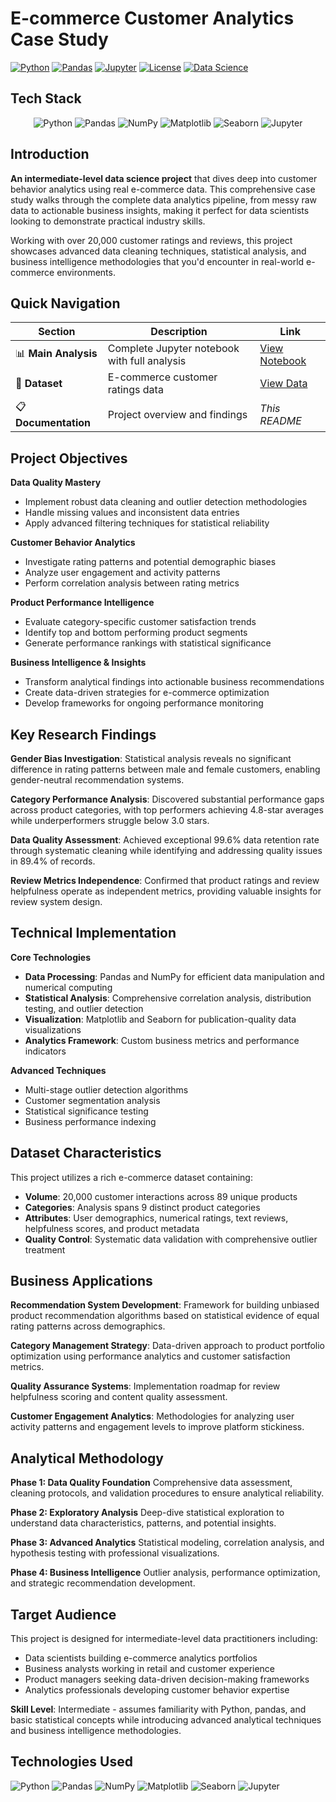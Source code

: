 # E-commerce Customer Analytics Case Study

[![Python](https://img.shields.io/badge/Python-3.8+-blue.svg)](https://www.python.org/downloads/)
[![Pandas](https://img.shields.io/badge/Pandas-1.3+-green.svg)](https://pandas.pydata.org/)
[![Jupyter](https://img.shields.io/badge/Jupyter-Notebook-orange.svg)](https://jupyter.org/)
[![License](https://img.shields.io/badge/License-MIT-yellow.svg)](LICENSE)
[![Data Science](https://img.shields.io/badge/Level-Intermediate-red.svg)](https://github.com/topics/data-science)

## Tech Stack

<p align="center">
  <img src="https://img.shields.io/badge/Python-3776AB?style=for-the-badge&logo=python&logoColor=white" alt="Python"/>
  <img src="https://img.shields.io/badge/Pandas-150458?style=for-the-badge&logo=pandas&logoColor=white" alt="Pandas"/>
  <img src="https://img.shields.io/badge/NumPy-013243?style=for-the-badge&logo=numpy&logoColor=white" alt="NumPy"/>
  <img src="https://img.shields.io/badge/Matplotlib-11557c?style=for-the-badge&logo=python&logoColor=white" alt="Matplotlib"/>
  <img src="https://img.shields.io/badge/Seaborn-9cf?style=for-the-badge&logo=python&logoColor=white" alt="Seaborn"/>
  <img src="https://img.shields.io/badge/Jupyter-F37626?style=for-the-badge&logo=jupyter&logoColor=white" alt="Jupyter"/>
</p>

## Introduction

**An intermediate-level data science project** that dives deep into customer behavior analytics using real e-commerce data. This comprehensive case study walks through the complete data analytics pipeline, from messy raw data to actionable business insights, making it perfect for data scientists looking to demonstrate practical industry skills.

Working with over 20,000 customer ratings and reviews, this project showcases advanced data cleaning techniques, statistical analysis, and business intelligence methodologies that you'd encounter in real-world e-commerce environments.

## Quick Navigation

| Section | Description | Link |
|---------|-------------|------|
| 📊 **Main Analysis** | Complete Jupyter notebook with full analysis | [View Notebook](https://github.com/tgishor/E-commerce-Intermediate-Customer-Analytics-Case-Study/blob/main/ecommerce-customer-analytics-case-study.ipynb) |
| 📁 **Dataset** | E-commerce customer ratings data | [View Data](https://github.com/tgishor/E-commerce-Intermediate-Customer-Analytics-Case-Study/blob/main/The_E-commerce_Dataset.csv) |
| 📋 **Documentation** | Project overview and findings | *This README* |

## Project Objectives

**Data Quality Mastery**
- Implement robust data cleaning and outlier detection methodologies
- Handle missing values and inconsistent data entries
- Apply advanced filtering techniques for statistical reliability

**Customer Behavior Analytics**
- Investigate rating patterns and potential demographic biases
- Analyze user engagement and activity patterns
- Perform correlation analysis between rating metrics

**Product Performance Intelligence**
- Evaluate category-specific customer satisfaction trends
- Identify top and bottom performing product segments
- Generate performance rankings with statistical significance

**Business Intelligence & Insights**
- Transform analytical findings into actionable business recommendations
- Create data-driven strategies for e-commerce optimization
- Develop frameworks for ongoing performance monitoring

## Key Research Findings

**Gender Bias Investigation**: Statistical analysis reveals no significant difference in rating patterns between male and female customers, enabling gender-neutral recommendation systems.

**Category Performance Analysis**: Discovered substantial performance gaps across product categories, with top performers achieving 4.8-star averages while underperformers struggle below 3.0 stars.

**Data Quality Assessment**: Achieved exceptional 99.6% data retention rate through systematic cleaning while identifying and addressing quality issues in 89.4% of records.

**Review Metrics Independence**: Confirmed that product ratings and review helpfulness operate as independent metrics, providing valuable insights for review system design.

## Technical Implementation

**Core Technologies**
- **Data Processing**: Pandas and NumPy for efficient data manipulation and numerical computing
- **Statistical Analysis**: Comprehensive correlation analysis, distribution testing, and outlier detection
- **Visualization**: Matplotlib and Seaborn for publication-quality data visualizations
- **Analytics Framework**: Custom business metrics and performance indicators

**Advanced Techniques**
- Multi-stage outlier detection algorithms
- Customer segmentation analysis
- Statistical significance testing
- Business performance indexing

## Dataset Characteristics

This project utilizes a rich e-commerce dataset containing:
- **Volume**: 20,000 customer interactions across 89 unique products
- **Categories**: Analysis spans 9 distinct product categories
- **Attributes**: User demographics, numerical ratings, text reviews, helpfulness scores, and product metadata
- **Quality Control**: Systematic data validation with comprehensive outlier treatment

## Business Applications

**Recommendation System Development**: Framework for building unbiased product recommendation algorithms based on statistical evidence of equal rating patterns across demographics.

**Category Management Strategy**: Data-driven approach to product portfolio optimization using performance analytics and customer satisfaction metrics.

**Quality Assurance Systems**: Implementation roadmap for review helpfulness scoring and content quality assessment.

**Customer Engagement Analytics**: Methodologies for analyzing user activity patterns and engagement levels to improve platform stickiness.

## Analytical Methodology

**Phase 1: Data Quality Foundation**
Comprehensive data assessment, cleaning protocols, and validation procedures to ensure analytical reliability.

**Phase 2: Exploratory Analysis**
Deep-dive statistical exploration to understand data characteristics, patterns, and potential insights.

**Phase 3: Advanced Analytics**
Statistical modeling, correlation analysis, and hypothesis testing with professional visualizations.

**Phase 4: Business Intelligence**
Outlier analysis, performance optimization, and strategic recommendation development.

## Target Audience

This project is designed for intermediate-level data practitioners including:
- Data scientists building e-commerce analytics portfolios
- Business analysts working in retail and customer experience
- Product managers seeking data-driven decision-making frameworks
- Analytics professionals developing customer behavior expertise

**Skill Level**: Intermediate - assumes familiarity with Python, pandas, and basic statistical concepts while introducing advanced analytical techniques and business intelligence methodologies.

## Technologies Used

![Python](https://img.shields.io/badge/Python-Advanced-blue) ![Pandas](https://img.shields.io/badge/Pandas-Data%20Manipulation-green) ![NumPy](https://img.shields.io/badge/NumPy-Numerical%20Computing-lightblue) ![Matplotlib](https://img.shields.io/badge/Matplotlib-Visualization-red) ![Seaborn](https://img.shields.io/badge/Seaborn-Statistical%20Plots-orange) ![Jupyter](https://img.shields.io/badge/Jupyter-Interactive%20Analysis-yellow)
